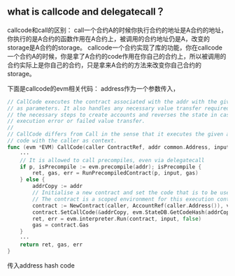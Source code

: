 


## what is callcode and delegatecall？

callcode和call的区别：
call一个合约A的时候你执行合约的地址是A合约的地址，你执行的是A合约的函数作用在A合约上，被调用的合约地址仍是A，改变的storage是A合约的storage。
callcode一个合约实现了库的功能，你在callcode一个合约A的时候，你是拿了A合约的code作用在你自己的合约上，所以被调用的合约实际上是你自己的合约，只是拿来A合约的方法来改变你自己合约的storage。

下面是callcode的evm相关代码：
address作为一个参数传入，
```go
// CallCode executes the contract associated with the addr with the given input
// as parameters. It also handles any necessary value transfer required and takes
// the necessary steps to create accounts and reverses the state in case of an
// execution error or failed value transfer.
//
// CallCode differs from Call in the sense that it executes the given address'
// code with the caller as context.
func (evm *EVM) CallCode(caller ContractRef, addr common.Address, input []byte, gas uint64, value *big.Int) (ret []byte, leftOverGas uint64, err error) {
    ···
	// It is allowed to call precompiles, even via delegatecall
	if p, isPrecompile := evm.precompile(addr); isPrecompile {
		ret, gas, err = RunPrecompiledContract(p, input, gas)
	} else {
		addrCopy := addr
		// Initialise a new contract and set the code that is to be used by the EVM.
		// The contract is a scoped environment for this execution context only.
		contract := NewContract(caller, AccountRef(caller.Address()), value, gas)
		contract.SetCallCode(&addrCopy, evm.StateDB.GetCodeHash(addrCopy), evm.StateDB.GetCode(addrCopy))
		ret, err = evm.interpreter.Run(contract, input, false)
		gas = contract.Gas
	}
    ···
	return ret, gas, err
}
```
传入address hash code